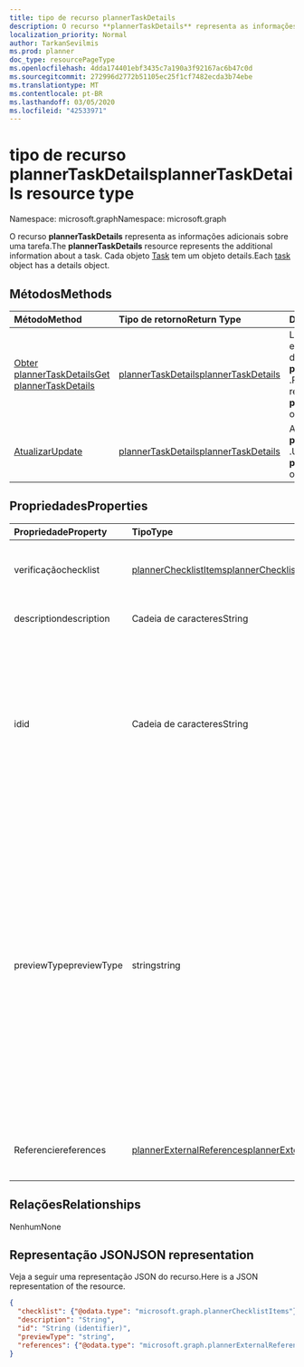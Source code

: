 ```yaml
---
title: tipo de recurso plannerTaskDetails
description: O recurso **plannerTaskDetails** representa as informações adicionais sobre uma tarefa. Cada objeto Task tem um objeto details.
localization_priority: Normal
author: TarkanSevilmis
ms.prod: planner
doc_type: resourcePageType
ms.openlocfilehash: 4dda174401ebf3435c7a190a3f92167ac6b47c0d
ms.sourcegitcommit: 272996d2772b51105ec25f1cf7482ecda3b74ebe
ms.translationtype: MT
ms.contentlocale: pt-BR
ms.lasthandoff: 03/05/2020
ms.locfileid: "42533971"
---
```

# <a name="plannertaskdetails-resource-type"></a><span data-ttu-id="d67cf-104">tipo de recurso plannerTaskDetails</span><span class="sxs-lookup"><span data-stu-id="d67cf-104">plannerTaskDetails resource type</span></span>

<span data-ttu-id="d67cf-105">Namespace: microsoft.graph</span><span class="sxs-lookup"><span data-stu-id="d67cf-105">Namespace: microsoft.graph</span></span>

<span data-ttu-id="d67cf-106">O recurso **plannerTaskDetails** representa as informações adicionais sobre uma tarefa.</span><span class="sxs-lookup"><span data-stu-id="d67cf-106">The **plannerTaskDetails** resource represents the additional information about a task.</span></span> <span data-ttu-id="d67cf-107">Cada objeto [Task](plannertask.md) tem um objeto details.</span><span class="sxs-lookup"><span data-stu-id="d67cf-107">Each [task](plannertask.md) object has a details object.</span></span>


## <a name="methods"></a><span data-ttu-id="d67cf-108">Métodos</span><span class="sxs-lookup"><span data-stu-id="d67cf-108">Methods</span></span>

| <span data-ttu-id="d67cf-109">Método</span><span class="sxs-lookup"><span data-stu-id="d67cf-109">Method</span></span>           | <span data-ttu-id="d67cf-110">Tipo de retorno</span><span class="sxs-lookup"><span data-stu-id="d67cf-110">Return Type</span></span>    |<span data-ttu-id="d67cf-111">Descrição</span><span class="sxs-lookup"><span data-stu-id="d67cf-111">Description</span></span>|
|:---------------|:--------|:----------|
|[<span data-ttu-id="d67cf-112">Obter plannerTaskDetails</span><span class="sxs-lookup"><span data-stu-id="d67cf-112">Get plannerTaskDetails</span></span>](../api/plannertaskdetails-get.md) | [<span data-ttu-id="d67cf-113">plannerTaskDetails</span><span class="sxs-lookup"><span data-stu-id="d67cf-113">plannerTaskDetails</span></span>](plannertaskdetails.md) |<span data-ttu-id="d67cf-114">Leia as propriedades e os relacionamentos do objeto **plannerTaskDetails** .</span><span class="sxs-lookup"><span data-stu-id="d67cf-114">Read properties and relationships of **plannerTaskDetails** object.</span></span>|
|[<span data-ttu-id="d67cf-115">Atualizar</span><span class="sxs-lookup"><span data-stu-id="d67cf-115">Update</span></span>](../api/plannertaskdetails-update.md) | [<span data-ttu-id="d67cf-116">plannerTaskDetails</span><span class="sxs-lookup"><span data-stu-id="d67cf-116">plannerTaskDetails</span></span>](plannertaskdetails.md)    |<span data-ttu-id="d67cf-117">Atualize o objeto **plannerTaskDetails** .</span><span class="sxs-lookup"><span data-stu-id="d67cf-117">Update **plannerTaskDetails** object.</span></span> |

## <a name="properties"></a><span data-ttu-id="d67cf-118">Propriedades</span><span class="sxs-lookup"><span data-stu-id="d67cf-118">Properties</span></span>
| <span data-ttu-id="d67cf-119">Propriedade</span><span class="sxs-lookup"><span data-stu-id="d67cf-119">Property</span></span>     | <span data-ttu-id="d67cf-120">Tipo</span><span class="sxs-lookup"><span data-stu-id="d67cf-120">Type</span></span>   |<span data-ttu-id="d67cf-121">Descrição</span><span class="sxs-lookup"><span data-stu-id="d67cf-121">Description</span></span>|
|:---------------|:--------|:----------|
|<span data-ttu-id="d67cf-122">verificação</span><span class="sxs-lookup"><span data-stu-id="d67cf-122">checklist</span></span>|[<span data-ttu-id="d67cf-123">plannerChecklistItems</span><span class="sxs-lookup"><span data-stu-id="d67cf-123">plannerChecklistItems</span></span>](plannerchecklistitems.md)|<span data-ttu-id="d67cf-124">A coleção de itens de lista de verificação na tarefa.</span><span class="sxs-lookup"><span data-stu-id="d67cf-124">The collection of checklist items on the task.</span></span>|
|<span data-ttu-id="d67cf-125">description</span><span class="sxs-lookup"><span data-stu-id="d67cf-125">description</span></span>|<span data-ttu-id="d67cf-126">Cadeia de caracteres</span><span class="sxs-lookup"><span data-stu-id="d67cf-126">String</span></span>|<span data-ttu-id="d67cf-127">Descrição da tarefa</span><span class="sxs-lookup"><span data-stu-id="d67cf-127">Description of the task</span></span>|
|<span data-ttu-id="d67cf-128">id</span><span class="sxs-lookup"><span data-stu-id="d67cf-128">id</span></span>|<span data-ttu-id="d67cf-129">Cadeia de caracteres</span><span class="sxs-lookup"><span data-stu-id="d67cf-129">String</span></span>| <span data-ttu-id="d67cf-130">Somente leitura.</span><span class="sxs-lookup"><span data-stu-id="d67cf-130">Read-only.</span></span> <span data-ttu-id="d67cf-131">ID dos detalhes da tarefa.</span><span class="sxs-lookup"><span data-stu-id="d67cf-131">ID of the task details.</span></span> <span data-ttu-id="d67cf-132">Tem 28 caracteres e diferencia maiúsculas de minúsculas.</span><span class="sxs-lookup"><span data-stu-id="d67cf-132">It is 28 characters long and case-sensitive.</span></span> <span data-ttu-id="d67cf-133">[Formatar validação](planner-identifiers-disclaimer.md) é feito no serviço.</span><span class="sxs-lookup"><span data-stu-id="d67cf-133">[Format validation](planner-identifiers-disclaimer.md) is done on the service.</span></span>|
|<span data-ttu-id="d67cf-134">previewType</span><span class="sxs-lookup"><span data-stu-id="d67cf-134">previewType</span></span>|<span data-ttu-id="d67cf-135">string</span><span class="sxs-lookup"><span data-stu-id="d67cf-135">string</span></span>|<span data-ttu-id="d67cf-136">Isso define o tipo de visualização que aparece na tarefa.</span><span class="sxs-lookup"><span data-stu-id="d67cf-136">This sets the type of preview that shows up on the task.</span></span> <span data-ttu-id="d67cf-137">Os valores possíveis são: `automatic`, `noPreview`, `checklist`, `description`, `reference`.</span><span class="sxs-lookup"><span data-stu-id="d67cf-137">The possible values are: `automatic`, `noPreview`, `checklist`, `description`, `reference`.</span></span> <span data-ttu-id="d67cf-138">Quando definido para `automatic` a visualização exibida é escolhido pelo aplicativo que está exibindo a tarefa.</span><span class="sxs-lookup"><span data-stu-id="d67cf-138">When set to `automatic` the displayed preview is chosen by the app viewing the task.</span></span>|
|<span data-ttu-id="d67cf-139">Referencie</span><span class="sxs-lookup"><span data-stu-id="d67cf-139">references</span></span>|[<span data-ttu-id="d67cf-140">plannerExternalReferences</span><span class="sxs-lookup"><span data-stu-id="d67cf-140">plannerExternalReferences</span></span>](plannerexternalreferences.md)|<span data-ttu-id="d67cf-141">A coleção de referências na tarefa.</span><span class="sxs-lookup"><span data-stu-id="d67cf-141">The collection of references on the task.</span></span>|

## <a name="relationships"></a><span data-ttu-id="d67cf-142">Relações</span><span class="sxs-lookup"><span data-stu-id="d67cf-142">Relationships</span></span>
<span data-ttu-id="d67cf-143">Nenhum</span><span class="sxs-lookup"><span data-stu-id="d67cf-143">None</span></span>


## <a name="json-representation"></a><span data-ttu-id="d67cf-144">Representação JSON</span><span class="sxs-lookup"><span data-stu-id="d67cf-144">JSON representation</span></span>
<span data-ttu-id="d67cf-145">Veja a seguir uma representação JSON do recurso.</span><span class="sxs-lookup"><span data-stu-id="d67cf-145">Here is a JSON representation of the resource.</span></span>

<!--{
  "blockType": "resource",
  "optionalProperties": [],
  "baseType": "microsoft.graph.entity",
  "@odata.type": "microsoft.graph.plannerTaskDetails"
}-->

```json
{
  "checklist": {"@odata.type": "microsoft.graph.plannerChecklistItems"},
  "description": "String",
  "id": "String (identifier)",
  "previewType": "string",
  "references": {"@odata.type": "microsoft.graph.plannerExternalReferences"}
}

```

<!-- uuid: 8fcb5dbc-d5aa-4681-8e31-b001d5168d79
2015-10-25 14:57:30 UTC -->
<!-- {
  "type": "#page.annotation",
  "description": "plannerTaskDetails resource",
  "keywords": "",
  "section": "documentation",
  "tocPath": ""
}-->
